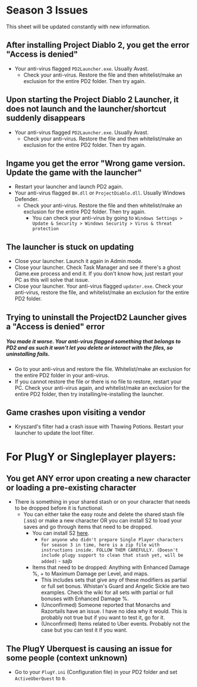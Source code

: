 # Season 3 Issues

This sheet will be updated constantly with new information.

## **After installing Project Diablo 2, you get the error "Access is denied"**
- Your anti-virus flagged `PD2Launcher.exe`. Usually Avast.
  - Check your anti-virus. Restore the file and then whitelist/make an exclusion for the entire PD2 folder. Then try again.

## **Upon starting the Project Diablo 2 Launcher, it does not launch and the launcher/shortcut suddenly disappears**
- Your anti-virus flagged `PD2Launcher.exe`. Usually Avast.
  - Check your anti-virus. Restore the file and then whitelist/make an exclusion for the entire PD2 folder. Then try again.

## **Ingame you get the error "Wrong game version. Update the game with the launcher"**
- Restart your launcher and launch PD2 again.
- Your anti-virus flagged `BH.dll` or `ProjectDiablo.dll`. Usually Windows Defender.
  - Check your anti-virus. Restore the file and then whitelist/make an exclusion for the entire PD2 folder. Then try again.
    - You can check your anti-virus by going to `Windows Settings > Update & Security > Windows Security > Virus & threat protection`

## **The launcher is stuck on updating**
- Close your launcher. Launch it again in Admin mode.
- Close your launcher. Check Task Manager and see if there's a ghost Game.exe process and end it. If you don't know how, just restart your PC as this will solve that issue.
- Close your launcher. Your anti-virus flagged `updater.exe`. Check your anti-virus, restore the file, and whitelist/make an exclusion for the entire PD2 folder.

## **Trying to uninstall the ProjectD2 Launcher gives a "Access is denied" error**
##### You made it worse. Your anti-virus flagged something that belongs to PD2 and as such it won't let you delete or interact with the files, so uninstalling fails.
- Go to your anti-virus and restore the file. Whitelist/make an exclusion for the entire PD2 folder in your anti-virus.
- If you cannot restore the file or there is no file to restore, restart your PC. Check your anti-virus again, and whitelist/make an exclusion for the entire PD2 folder, then try installing/re-installing the launcher.

## **Game crashes upon visiting a vendor**
- Kryszard's filter had a crash issue with Thawing Potions. Restart your launcher to update the loot filter.

# **For PlugY or Singleplayer players:**

## You get ANY error upon creating a new character or loading a pre-existing character
- There is something in your shared stash or on your character that needs to be dropped before it is functional.
  - You can either take the easy route and delete the shared stash file (.sss) or make a new character OR you can install S2 to load your saves and go through items that need to be dropped.
    - You can install S2 [here](https://www.mediafire.com/file/xrby5sogoop5ps2/ProjectD2.Season.2.zip/file).
      - `For anyone who didn't prepare Single Player characters for season 3 in time, here is a zip file with instructions inside. FOLLOW THEM CAREFULLY.
(Doesn't include plugy support to clean that stash yet, will be added)` - sajb
    - Items that need to be dropped: Anything with Enhanced Damage %, + to Maximum Damage per Level, and maps.
      - This includes sets that give any of these modifiers as partial or full set bonus. Whistan's Guard and Angelic Sickle are two examples. Check the wiki for all sets with partial or full bonuses with Enhanced Damage %.
      - (Unconfirmed) Someone reported that Monarchs and Razortails have an issue. I have no idea why it would. This is probably not true but if you want to test it, go for it.
      - (Unconfirmed) Items related to Uber events. Probably not the case but you can test it if you want.

## **The PlugY Uberquest is causing an issue for some people (context unknown)**
- Go to your `PlugY.ini` (Configuration file) in your PD2 folder and set `ActiveUberQuest` to `0`.


